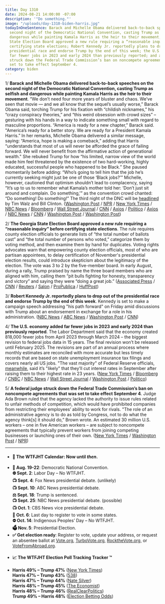 ```yaml
---
title: Day 1310
date: 2024-08-21 14:00:00 -07:00
description: '"Do something."'
image: "/uploads/day-1310-biden-harris.jpg"
todayInOneSentence: Barack and Michelle Obama delivered back-to-back speeches on the
  second night of the Democratic National Convention, casting Trump as selfish and
  dangerous while painting Kamala Harris as the heir to their movement; the Georgia
  State Election Board approved a new rule requiring a “reasonable inquiry” before
  certifying state elections; Robert Kennedy Jr. reportedly plans to drop out of the
  presidential race and endorse Trump by the end of this week; the U.S. economy added
  far fewer jobs in 2023 and early 2024 than previously reported; and a federal judge
  struck down the Federal Trade Commission’s ban on noncompete agreements that was
  set to take effect September 4.
category: biden
---
```


1/ **Barack and Michelle Obama delivered back-to-back speeches on the second night of the Democratic National Convention, casting Trump as selfish and dangerous while painting Kamala Harris as the heir to their movement**. “We don’t need four more years of bluster and chaos. We’ve seen that movie — and we all know that the sequel’s usually worse,” Barack Obama said, torching Trump for his fixation with “childish nicknames,” his “crazy conspiracy theories,” and “this weird obsession with crowd sizes” – gesturing with his hands in a way to indicate something small with regard to masculine proportions. “America is ready for a new chapter," Barack said. "America’s ready for a better story. We are ready for a President Kamala Harris.” In her remarks, Michelle Obama delivered a similar message, saying: “America, hope is making a comeback,” adding that Harris “understands that most of us will never be afforded the grace of failing forward. We will never benefit from the affirmative action of generational wealth." She rebuked Trump for how “his limited, narrow view of the world made him feel threatened by the existence of two hard-working, highly educated, successful people who happened to be Black.” She paused momentarily before adding: “Who’s going to tell him that the job he’s currently seeking might just be one of those ‘Black jobs?’” Michelle, however, cautioned that optimism shouldn’t lead to complacency, saying “It’s up to us to remember what Kamala’s mother told her: ‘Don’t just sit around and complain. Do something,’” as the convention crowd chanted: “Do something! Do something!” The third night of the DNC will be [headlined](https://apnews.com/article/democratic-national-convention-walz-clinton-harris-4f299bd2684c0284dd100f7f0731172f) by Tim Walz and Bill Clinton. ([Washington Post](https://www.washingtonpost.com/politics/2024/08/21/barack-michelle-obama-speeches-democratic-national-convention/) / [NPR](https://www.npr.org/2024/08/21/g-s1-18313/barack-obamas-full-remarks-democratic-national-convention) / [New York Times](https://www.nytimes.com/2024/08/20/us/politics/takeaways-dnc-day-2-obamas.html) / [NBC News](https://www.nbcnews.com/politics/2024-election/obamas-return-hometown-fire-up-democrats-harris-rcna166685) / [Bloomberg](https://www.bloomberg.com/news/articles/2024-08-20/obama-takes-stage-as-harris-surge-stirs-nostalgia-for-2008-win) / [Wall Street Journal](https://www.wsj.com/politics/elections/barack-obama-dnc-speech-kamala-harris-election-2024-fb851a40) / [CNN](https://www.cnn.com/2024/08/21/politics/takeaways-dnc-day-2/index.html) / [Axios](https://www.axios.com/2024/08/21/obama-dnc-speech-kamala-harris-democrats) / [Politico](https://www.politico.com/news/2024/08/21/obama-dnc-speech-trump-00175317) / [Axios](https://www.axios.com/2024/08/21/dnc-michelle-obama-speech-trump-harris) / [NBC News](https://www.nbcnews.com/politics/2024-election/michelle-obama-office-trump-seeks-might-just-one-black-jobs-rcna167426) / [CNN](https://www.cnn.com/2024/08/21/politics/michelle-obama-dnc-trump-black-job/index.html) / [Washington Post](https://www.washingtonpost.com/politics/2024/08/21/obama-dnc-speech-memorable-lines/) / [Washington Post](https://www.washingtonpost.com/politics/2024/08/21/with-six-words-michelle-obama-rewires-americas-conversation-race/))

2/ **The Georgia State Election Board approved a new rule requiring a “reasonable inquiry” before certifying state elections**. The rule requires county election officials to generate lists of “the total number of ballots cast” and “the total number of persons who voted,” categorize them by voting method, and then examine them by hand for duplicates. Voting rights advocates warn that empowering county election officials, most of who are partisan appointees, to delay certification of November's presidential election results, could introduce skepticism about the legitimacy of the election. The vote was 3 to 2 by the five-member board. In early August, during a rally, Trump praised by name the three board members who are aligned with him, calling them “pit bulls fighting for honesty, transparency and victory” and saying they were “doing a great job.” ([Associated Press](https://apnews.com/article/georgia-elections-certification-rule-26551bd40f5a246035bc3d4c06e4d9b9) / [CNN](https://www.cnn.com/2024/08/19/politics/georgia-election-board-meeting/index.html) / [Reuters](https://www.reuters.com/world/us/republican-controlled-georgia-election-board-passes-rule-that-may-delay-vote-2024-08-19/) / [Salon](https://www.salon.com/2024/08/17/experts-pro-officials-could-face-severe-punishments-if-they-refuse-to-certify/) / [ProPublica](https://www.propublica.org/article/georgia-election-board-vote-certification) / [HuffPost](https://www.huffpost.com/entry/georgia-2024-elections-trump_n_66c3a010e4b00667298af388))

3/ **Robert Kennedy Jr. reportedly plans to drop out of the presidential race and endorse Trump by the end of this week**. Kennedy is set to make a campaign speech addressing "his path forward" on Friday amid discussions with Trump about an endorsement in exchange for a role in his administration. ([NBC News](https://www.nbcnews.com/politics/2024-election/rfk-jr-plans-speech-path-forward-talk-potentially-backing-trump-rcna167606) / [ABC News](https://abcnews.go.com/US/rfk-jr-plans-drop-presidential-race-end-week/story) / [Washington Post](https://www.washingtonpost.com/politics/2024/08/21/robert-f-kennedy-jr-moves-closer-trump-endorsement/) / [CNN](https://www.cnn.com/2024/08/21/politics/rfk-jr-speech-friday/index.html))

4/ **The U.S. economy added far fewer jobs in 2023 and early 2024 than previously reported**. The Labor Department said that the economy created 818,000 fewer jobs from April 2023 through March 2024 – the biggest revision to federal jobs data in 15 years. The final revision won’t be released until February 2025. The revisions are part of an annual process where monthly estimates are reconciled with more accurate but less timely records that are based on state unemployment insurance tax filings and covers nearly all US jobs. "The vast majority" of Federal Reserve officials, [meanwhile](https://www.cnbc.com/2024/08/21/fed-minutes-july-2024.html), said it’s "likely" that they’ll cut interest rates in September after raising them to their highest rate in 23 years. ([New York Times](https://www.nytimes.com/2024/08/21/business/economy/us-jobs-economy.html) / [Bloomberg](https://www.bloomberg.com/news/articles/2024-08-21/us-payrolls-likely-to-be-818-000-lower-per-preliminary-revision) / [CNBC](https://www.cnbc.com/2024/08/21/nonfarm-payroll-growth-revised-down-by-818000-labor-department-says.html) / [NBC News](https://www.nbcnews.com/business/economy/us-added-818000-fewer-jobs-thought-adding-concerns-economy-rcna167555) / [Wall Street Journal](https://www.wsj.com/economy/jobs/jobs-market-was-weaker-than-previously-reported-data-show-f6e72d88) / [Washington Post](https://www.washingtonpost.com/business/2024/08/21/job-gains-revisions-federal-reserve/) / [Politico](https://www.politico.com/news/2024/08/21/u-s-job-totals-revision-00175369))

5/ **A federal judge struck down the Federal Trade Commission’s ban on noncompete agreements that was set to take effect September 4**. Judge Ada Brown ruled that the agency lacked the authority to issue rules related to unfair methods of competition, which would have prohibited companies from restricting their employees’ ability to work for rivals. "The role of an administrative agency is to do as told by Congress, not to do what the agency think[s] it should do,” Brown wrote. An estimated 30 million U.S. workers – one in five American workers – are subject to noncompete agreements that typically prevent workers from joining competing businesses or launching ones of their own. ([New York Times](https://www.nytimes.com/2024/08/20/business/economy/noncompete-ban-ftc-texas.html) / [Washington Post](https://www.washingtonpost.com/business/2024/08/20/noncompete-ban-injunction-texas/) / [NPR](https://www.npr.org/2024/08/21/g-s1-18376/federal-judge-tosses-ftc-noncompetes-ban))

---

* #### 📅 The WTFJHT Calendar: Now until *then*. 
* **🫏 Aug. 19-22**: Democratic National Convention. \
**⛔️ Sept. 2**: Labor Day – No WTFJHT. \
**📺 Sept. 4**: Fox News presidential debate. (unlikely) \
**📺 Sept. 10**: ABC News presidential debate. \
**⚖️ Sept. 18**: Trump is sentenced. \
**📺 Sept. 25**: NBC News presidential debate. (possible) \
**📺 Oct. 1**: CBS News vice presidential debate. \
**📆 Oct. 6**: Last day to register to vote in some states. \
**⛔️ Oct. 14**: Indigenous Peoples’ Day – No WTFJHT. \
**🗳️ Nov. 5**: Presidential Election.
* **✅ Get election ready**: Register to vote, update your address, or request an absentee ballot at [Vote.org](https://www.vote.org/), [TurboVote.org](https://turbovote.org/), [RocktheVote.org](https://www.rockthevote.org/), or [VoteFromAbroad.org](https://www.votefromabroad.org/).
* #### 📈 The WTFJHT Election Poll Tracking Tracker ™️
* **Harris 49% – Trump 47%** ([New York Times](https://www.nytimes.com/interactive/2024/us/elections/polls-president.html)) \
**Harris 47% – Trump 43%** ([538](https://projects.fivethirtyeight.com/polls/president-general/2024/national/)) \
**Harris 47% – Trump 44%** ([Nate Silver](https://www.natesilver.net/p/nate-silver-2024-president-election-polls-model)) \
**Harris 48% – Trump 45%** ([The Economist](https://www.economist.com/interactive/us-2024-election/trump-harris-polls)) \
**Harris 48% – Trump 46%** ([RealClearPolitics](https://www.realclearpolling.com/polls/president/general/2024/trump-vs-harris)) \
**Trump 49% – Harris 48%** ([Election Betting Odds](https://www.electionbettingodds.com/))


